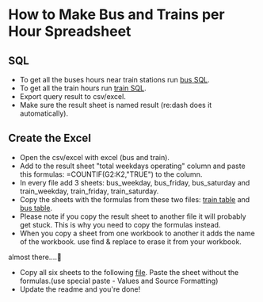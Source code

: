 # How to Make Bus and Trains per Hour Spreadsheet

## SQL

* To get all the buses hours near train stations run [bus SQL](/postgres/bus2train/all_buses_near_train_stations.sql).
* To get all the train hours run [train SQL](/postgres/bus2train/all_trains_hours.sql).
* Export query result to csv/excel.
* Make sure the result sheet is named result (re:dash does it automatically).


## Create the Excel

* Open the csv/excel with excel (bus and train).
* Add to the result sheet "total weekdays operating" column and paste this formulas: =COUNTIF(G2:K2,"TRUE") to the column.
* In every file add 3 sheets: bus_weekday, bus_friday, bus_saturday and train_weekday, train_friday, train_saturday.
* Copy the sheets with the formulas from these two files: [train table](https://drive.google.com/open?id=0B9FEqRIWfmxLSm9VNkFYOWVtdzg) and [bus table](https://drive.google.com/open?id=0B9FEqRIWfmxLMjVfc1hBQ0hWbWs).
* Please note if you copy the result sheet to another file it will probably get stuck. This is why you need to copy the formulas instead.
* When you copy a sheet from one workbook to another it adds the name of the workbook. use find & replace to erase it from your workbook.

almost there....:muscle:

* Copy all six sheets to the following  [file](https://drive.google.com/open?id=0B9FEqRIWfmxLX0FxaG9pdE1iVWM). Paste the sheet without the formulas.(use special paste - Values and Source Formatting)
* Update the readme and you're done!
